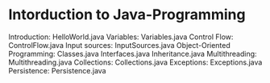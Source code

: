 # Intorduction to Java-Programming

Introduction: HelloWorld.java
Variables: Variables.java
Control Flow: ControlFlow.java
Input sources: InputSources.java
Object-Oriented Programming:
Classes.java
Interfaces.java
Inheritance.java
Multithreading: Multithreading.java
Collections: Collections.java
Exceptions: Exceptions.java
Persistence: Persistence.java
